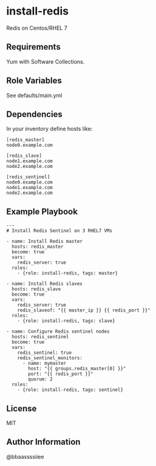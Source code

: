 install-redis
=============

Redis on Centos/RHEL 7

Requirements
------------

Yum with Software Collections.

Role Variables
--------------

See defaults/main.yml

Dependencies
------------

In your inventory define hosts like:

```
[redis_master]
node0.example.com

[redis_slave]
node1.example.com
node2.example.com

[redis_sentinel]
node0.example.com
node1.example.com
node2.example.com

```
Example Playbook
----------------

```
---
# Install Redis Sentinel on 3 RHEL7 VMs

- name: Install Redis master
  hosts: redis_master
  become: true
  vars:
    redis_server: true
  roles:
    - {role: install-redis, tags: master}

- name: Install Redis slaves
  hosts: redis_slave
  become: true
  vars:
    redis_server: true
    redis_slaveof: "{{ master_ip }} {{ redis_port }}"
  roles:
    - {role: install-redis, tags: slave}

- name: Configure Redis sentinel nodes
  hosts: redis_sentinel
  become: true
  vars:
    redis_sentinel: true
    redis_sentinel_monitors:
      - name: mymaster
        host: "{{ groups.redis_master[0] }}"
        port: "{{ redis_port }}"
        quorum: 2
  roles:
    - {role: install-redis, tags: sentinel}
```


License
-------

MIT

Author Information
------------------
@bbaassssiiee
